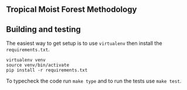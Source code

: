 Tropical Moist Forest Methodology
---------------------------------

## Building and testing

The easiest way to get setup is to use `virtualenv` then install the `requirements.txt`.

```
virtualenv venv
source venv/bin/activate
pip install -r requirements.txt
```

To typecheck the code run `make type` and to run the tests use `make test`.